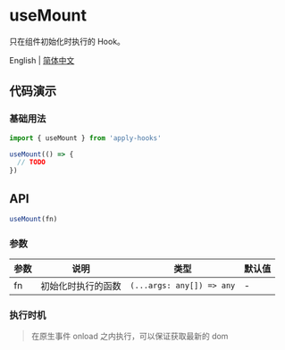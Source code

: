 # useMount

只在组件初始化时执行的 Hook。

English | [简体中文](https://github.com/a572251465/w-hooks/blob/main/packages/src/useMount/index.zh-CN.md)

## 代码演示

### 基础用法

```js
import { useMount } from 'apply-hooks'

useMount(() => {
  // TODO
})
```

## API

```typescript
useMount(fn)
```

### 参数

| 参数 | 说明               | 类型                      | 默认值 |
| ---- | ------------------ | ------------------------- | ------ |
| fn   | 初始化时执行的函数 | `(...args: any[]) => any` | -      |

### 执行时机

> 在原生事件 onload 之内执行，可以保证获取最新的 dom
